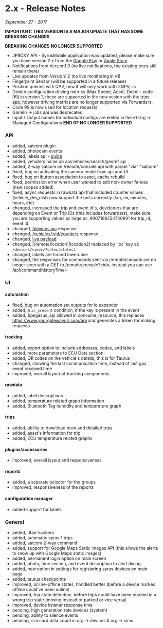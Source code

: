 # 2.x - Release Notes
*September 27 - 2017*

**IMPORTANT: THIS VERSION IS A MAJOR UPDATE THAT HAS SOME BREAKING CHANGES**

**BREAKING CHANGES**
**NO LONGER SUPPORTED**
* JPROXY API - SyrusMobile application was updated, please make sure you have version 2.x from the [Google Play](https://play.google.com/store/apps/details?id=com.syrus.app) or [Apple Store](https://itunes.apple.com/us/app/syrus-mobile/id910791550?ls=1&mt=8)
* Notifications from Version1.0 (no live notifications, the existing ones still remain there)
* Live updates from Version1.0 (no live monitoring in v1)
* Fingerprint Sensor (will be supported in a future release)
* Position queries with QPV, now it will only work with >QPV;+<
* Device configuration driving metrics (Max Speed, Accel, Decel - code 99) in version 1, these are supported in the new vesion with the trips app, however driving metrics are no longer supported via Forwarders.
* Code 99 is now used for location requests
* Garmin -> jobs api was deprecated
* Input / Output names for individual configs are edited in the v1 Org -> Managed Configurations
**END OF NO LONGER SUPPORTED**


### API
* added, satcom plugin
* added, photocam events
* added, labels api - [guide](https://support.digitalcomtech.com/working-with-labels-trabajando-con-labels/)
* added, vehicle's name on api/vehicles/search/georef api
* added, 2-way satcom on /remote/console api with param "via":"satcom"
* fixed, bug on activating the camera mode from api and UI
* fixed, bug on ibutton association to asset, cache rebuild
* fixed, permission error when user wanted to edit non-owner fences (new scopes added)
* fixed, async requests in rawdata api that included counter values (vehicle_dev_dist) now support the units correctly (km, mi, minutes, hours, etc)
* changed, increased the trip and event id's, developers that are depending on Event or Trip IDs (this includes forwarders), make sure you are supporting values as large as: 9007199254740991 for trip_id, event id
* changed, [/devices api](https://pegasus1.pegasusgateway.com/api/docs/#api-Devices-GetDevice) response
* changed, [/vehicles/:vid/counters](https://docs.pegasusgateway.com/#vehicle-counters) response
* changed, [live payload](https://docs.pegasusgateway.com/#detailed-payload-description)
* changed, [/remote/location][location2] replaced by 'loc' key at: `/devices/<imei>?select=latest`  
* changed, labels are forced lowercase
* changed, the responses for commands sent via /remote/console are no longer seen with a GET to /remote/console?cid=<cid>, instead you can use /api/commandhistory?imei=<imei>


### UI

#### automation
* fixed, bug on automation set outputs for io expander
* added, a `is_present` condition, if the key is present in the event
* added, $pegasus_api allowed in consume_resource, this replaces https://www.yourgatewayurl.com/api and generates a token for making requests

#### tracking
* added, export option to include addresses, codes, and labels
* added, more parameters to ECU Data section
* added, QR codes on the vehicle's details, this is for Taurus
* changed, showing the last communication time, instead of last gps event received time
* improved, overall layout of tracking components

#### rawdata
* added, label descriptions 
* added, temperature related graph information
* added, Bluetooth Tag humidity and temperature graph 

#### trips
* added, ability to download main and detailed trips
* added, asset's information for trip
* added, ECU temperature related graphs

#### plugins/accessories 
* improved, overall layout and responsiveness

#### reports
* added, a separate selector for the groups
* improved, responsiveness of the reports 

#### configuration manager
* added support for labels

### General
* added, titan trackers
* added, automatic syrus 1 trips
* added, satcom 2-way command
* added, support for Google Maps Static Images API (this allows the alerts to show up with Google Maps static images)
* added, permanent login option on main screen
* added, photo, time section, and event description to alert dialog
* added, new option in settings for registering syrus devices on main page
* added, taurus checkpoints
* improved, online-offline states, handled better (before a device marked offline could've been online)
* improved, trip state detection, before trips could have been marked in a wrong trip state (moving instead of parked or vice versa)
* improved, device listener response time
* pending, high generation rate devices (system)
* pending, ability to silence events
* pending, sim card data count in org -> devices & org -> sims

